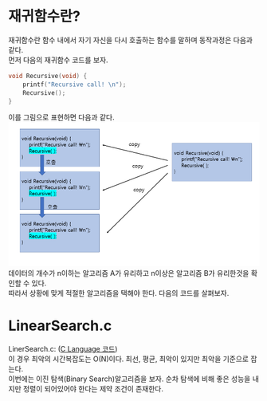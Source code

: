  # 재귀함수란?<br>
      
재귀함수란 함수 내에서 자기 자신을 다시 호출하는 함수를 말하며 동작과정은 다음과 같다.<br>
먼저 다음의 재귀함수 코드를 보자.<br>
``` C
void Recursive(void) {
    printf("Recursive call! \n");
    Recursive();
}
```
이를 그림으로 표현하면 다음과 같다.<br>
<img src = "/res/Chapter2/recursive.PNG"><br>
데이터의 개수가 n이하는 알고리즘 A가 유리하고 n이상은 알고리즘 B가 유리한것을 확인할 수 있다.<br> 
따라서 상황에 맞게 적절한 알고리즘을 택해야 한다. 다음의 코드를 살펴보자. <br>
      
# LinearSearch.c
LinerSearch.c: ([C Language 코드](/Chapter1/Example/LinearSearch.c))<br>
이 경우 최악의 시간복잡도는 O(N)이다. 최선, 평균, 최악이 있지만 최악을 기준으로 잡는다.<br>
이번에는 이진 탐색(Binary Search)알고리즘을 보자. 순차 탐색에 비해 좋은 성능을 내지만 정렬이 되어있어야 한다는
제약 조건이 존재한다.<br>

